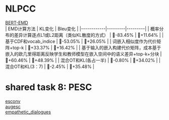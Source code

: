 # NLPCC  
[BERT-EMD](https://github.com/lxk00/BERT-EMD)  
| EMD计算方法 | KL变化 | Bleu变化 |
|------------|---------|---------|
| 概率分布的差异计算逐点L1或L2距离（类似KL散度的方式） | 🔻-83.45% | 🔺+11.64% |
| 基于CDF和vocab_indice | 🔻-53.05% | 🔺+26.05% |
| 词嵌入相似度作为代价矩阵+top-k | 🔺+33.37% | 🔺+16.42% |
| 基于输入的嵌入构建代价矩阵，成本基于嵌入的欧几里得距离反映学生和教师模型在嵌入空间中的语义差异+top-k+分块 | 🔺+60.46% | 🔺+48.39% |
| 混合OT和KL(各占一半) | 🔻-0.80% | 🔺+34.02% |
| 混合OT和KL(3：7) | 🔻-2.45% | 🔺+35.48% |

# shared task 8: PESC  
[esconv](https://huggingface.co/datasets/thu-coai/esconv)  
[augesc](https://huggingface.co/datasets/thu-coai/augesc)  
[empathetic_dialogues](https://huggingface.co/datasets/facebook/empathetic_dialogues)  
